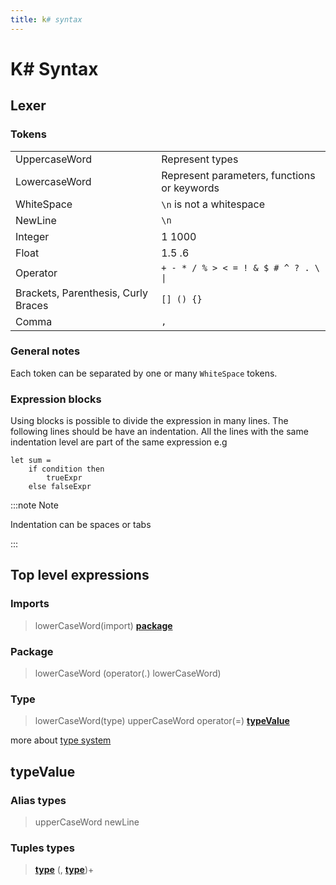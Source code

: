 ```yaml
---
title: k# syntax
---
```


# K# Syntax

## Lexer

### Tokens

|                                     |                                                      |
| ----------------------------------- | ---------------------------------------------------- |
| UppercaseWord                       | Represent types                                      |
| LowercaseWord                       | Represent parameters, functions or keywords          |
| WhiteSpace                          | `\n` is not a whitespace                             |
| NewLine                             | `\n`                                                 |
| Integer                             | 1 1000                                               |
| Float                               | 1.5 .6                                               |
| Operator                            | <code>+ - * / % > < = ! &  $ # ^ ? . \ &#124;</code> |
| Brackets, Parenthesis, Curly Braces | `[] () {}`                                           |
| Comma                               | `,`                                                  |

### General notes 

Each token can be separated by one or many `WhiteSpace` tokens. 

### Expression blocks

Using blocks is possible to divide the expression in many lines. The following lines should be have an indentation. All the lines with the same indentation level are part of the same expression e.g

```
let sum = 
    if condition then
        trueExpr
    else falseExpr
```

:::note Note 

Indentation can be spaces or tabs

:::

## Top level expressions

### Imports

> lowerCaseWord(import) [**package**](#package) 

### Package

> lowerCaseWord (operator(.) lowerCaseWord)

### Type

> lowerCaseWord(type) upperCaseWord operator(=) [**typeValue**](#typevalue)

more about [type system](0001-typesystem.md)

## typeValue

### Alias types

> upperCaseWord newLine

### Tuples types

> [**type**](#type) (, [**type**](#type))+
